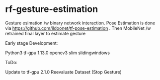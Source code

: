 # rf-gesture-estimation
Gesture esimation /w binary network interaction. Pose Estimation is done via https://github.com/ildoonet/tf-pose-estimation . Then MobileNet /w retrained final layer to estimate gesture

Early stage Development:

Python3 
tf-gpu 1.13.0
opencv3
slim
slidingwindows

ToDo:

Update to tf-gpu 2.1.0
Reevaluate Dataset (Stop Gesture)
